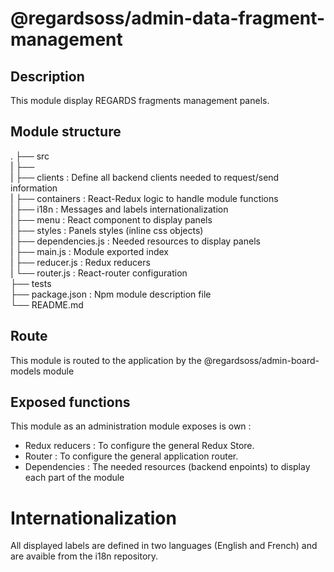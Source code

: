 # @regardsoss/admin-data-fragment-management

## Description

This module display REGARDS fragments management panels.

## Module structure

  .
  ├── src  
  |   ├──  
  |   ├── clients         : Define all backend clients needed to request/send information  
  |   ├── containers      : React-Redux logic to handle module functions  
  |   ├── i18n            : Messages and labels internationalization  
  |   ├── menu            : React component to display panels  
  |   ├── styles          : Panels styles (inline css objects)  
  |   ├── dependencies.js : Needed resources to display panels  
  |   ├── main.js         : Module exported index  
  |   ├── reducer.js      : Redux reducers  
  |   └── router.js       : React-router configuration  
  ├── tests  
  ├── package.json    : Npm module description file  
  └── README.md

## Route

This module is routed to the application by the @regardsoss/admin-board-models module

## Exposed functions

This module as an administration module exposes is own :

  - Redux reducers : To configure the general Redux Store.
  - Router : To configure the general application router.
  - Dependencies : The needed resources (backend enpoints) to display each part of the module


# Internationalization

  All displayed labels are defined in two languages (English and French) and are avaible from the i18n repository.
  
  
